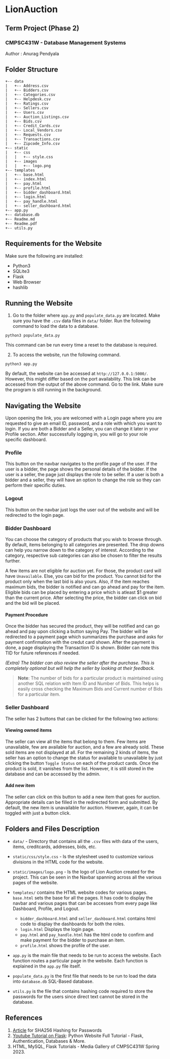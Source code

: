 # LionAuction
## Term Project (Phase 2)
### CMPSC431W - Database Management Systems

Author  :   Anurag Pendyala

## Folder Structure

```
+-- data
|   +-- Address.csv          
|   +-- Bidders.csv
|   +-- Categories.csv       
|   +-- Helpdesk.csv         
|   +-- Ratings.csv          
|   +-- Sellers.csv          
|   +-- Users.csv
|   +-- Auction_Listings.csv 
|   +-- Bids.csv             
|   +-- Credit_Cards.csv     
|   +-- Local_Vendors.csv    
|   +-- Requests.csv         
|   +-- Transactions.csv     
|   +-- Zipcode_Info.csv
+-- static
|   +-- css
|   |   +-- style.css
|   +-- images
|   |   +-- logo.png
+-- templates
|   +-- base.html             
|   +-- index.html            
|   +-- pay.html              
|   +-- profile.html
|   +-- bidder_dashboard.html 
|   +-- login.html            
|   +-- pay_handle.html       
|   +-- seller_dashboard.html
+-- app.py
+-- database.db
+-- Readme.md
+-- Readme.pdf
+-- utils.py
```

## Requirements for the Website

Make sure the following are installed:
* Python3
* SQLite3
* Flask
* Web Browser
* hashlib

## Running the Website

1. Go to the folder where `app.py` and `populate_data.py` are located. Make sure you have the `.csv` data files in `data/` folder. Run the following command to load the data to a database.
```
python3 populate_data.py
```
This command can be run every time a reset to the database is required.

2. To access the website, run the following command.
```
python3 app.py
```
By default, the website can be accessed at `http://127.0.0.1:5000/`. However, this might differ based on the port availability. This link can be accessed from the output of the above command. Go to the link. Make sure the program is still running in the background.

## Navigating the Website

Upon opening the link, you are welcomed with a Login page where you are requested to give an email ID, password, and a role with which you want to login. If you are both a Bidder and a Seller, you can change it later in your Profile section. After successfully logging in, you will go to your role specific dashboard.

### Profile
This button on the navbar navigates to the profile page of the user. If the user is a bidder, the page shows the personal details of the bidder. If the user is a seller, the page just displays the role to be seller. If a user is both a bidder and a seller, they will have an option to change the role so they can perform their specific duties.

### Logout
This button on the navbar just logs the user out of the website and will be redirected to the login page.

### Bidder Dashboard

You can choose the category of products that you wish to browse through. By default, items belonging to all categories are presented. The drop downs can help you narrow down to the category of interest. According to the category, respective sub categories can also be chosen to filter the results further. 

A few items are not eligible for auction yet. For those, the product card will have `Unavailable`. Else, you can bid for the product. You cannot bid for the product only when the last bid is also yours. Also, if the item reaches maximum bids, the bidder is notified and can go ahead and pay for the item. Eligible bids can be placed by entering a price which is atleast $1 greater than the current price. After selecting the price, the bidder can click on bid and the bid will be placed.

#### Payment Procedure
Once the bidder has secured the product, they will be notified and can go ahead and pay upon clicking a button saying Pay. The bidder will be redirected to a payment page which summarizes the purchase and asks for payment confirmation with the credut card shown. After the payment is done, a page displaying the Transaction ID is shown. Bidder can note this TID for future references if needed. 

_(Extra) The bidder can also review the seller after the purchase. This is completely optional but will help the seller by looking at their feedback._

> __**Note**__: The number of bids for a particular product is maintained using another SQL relation with Item ID and Number of Bids. This helps is easily cross checking the Maximum Bids and Current number of Bids for a particular item. 

### Seller Dashboard
The seller has 2 buttons that can be clicked for the following two actions:

#### Viewing owned items
The seller can view all the items that belong to them. Few items are unavailable, few are available for auction, and a few are already sold. These sold items are not displayed at all. For the remaining 2 kinds of items, the seller has an option to change the status for available to unavailable by just clicking the button `Toggle Status` on each of the product cards. Once the product is sold, it vanishes from the list. However, it is still stored in the database and can be accessed by the admin. 

#### Add new item
The seller can click on this button to add a new item that goes for auction. Appropriate details can be filled in the redirected form and submitted. By default, the new item is unavailable for auction. However, again, it can be toggled with just a button click.



## Folders and Files Description

* `data/` - Directory that contains all the `.csv` files with data of the users, items, creditcards, addresses, bids, etc.

* `static/css/style.css` - Is the stylesheet used to customize various divisions in the HTML code for the website.

* `static/images/logo.png` - Is the logo of Lion Auction created for the project. This can be seen in the Navbar spanning across all the various pages of the website.

* `templates/` contains the HTML website codes for various pages. `base.html` sets the base for all the pages. It has code to display the navbar and various pages that can be accesses from every page like Dashboard, Profile, and Logout.
    
    * `bidder_dashboard.html` and `seller_dashboard.html` contains html code to display the dashboards for both the roles. 
    * `login.html` Displays the login page.
    * `pay.html` and `pay_handle.html` has the html code to confirm and make payment for the bidder to purchase an item.
    * `profile.html` shows the profile of the user.

* `app.py` is the main file that needs to be run to access the website. Each function routes a particular page in the website. Each function is explained in the `app.py` file itself. 

* `populate_data.py` is the first file that needs to be run to load the data into `database.db` SQL-Based database. 

* `utils.py` is the file that contains hashing code required to store the passwords for the users since direct text cannot be stored in the database.

## References

1. [Article](https://www.debugpointer.com/python/create-sha256-hash-of-a-string-in-python) for SHA256 Hashing for Passwords
2. [Youtube Tutorial on Flask](https://www.youtube.com/watch?v=dam0GPOAvVI): Python Website Full Tutorial - Flask, Authentication, Databases & More.
3. HTML, MySQL, Flask Tutorials - Media Gallery of CMPSC431W Spring 2023.
